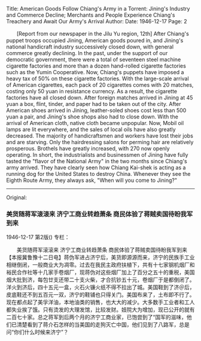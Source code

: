 Title: American Goods Follow Chiang's Army in a Torrent: Jining's Industry and Commerce Decline; Merchants and People Experience Chiang's Treachery and Await Our Army's Arrival
Author:
Date: 1946-12-17
Page: 2

　　[Report from our newspaper in the Jilu Yu region, 12th] After Chiang's puppet troops occupied Jining, American goods poured in, and Jining's national handicraft industry successively closed down, with general commerce greatly declining. In the past, under the support of our democratic government, there were a total of seventeen steel machine cigarette factories and more than a dozen hand-rolled cigarette factories such as the Yumin Cooperative. Now, Chiang's puppets have imposed a heavy tax of 50% on these cigarette factories. With the large-scale arrival of American cigarettes, each pack of 20 cigarettes comes with 20 matches, costing only 50 yuan in resistance currency. As a result, the cigarette factories have all closed down. After foreign matches arrived in Jining at 45 yuan a box, flint, tinder, and paper had to be taken out of the city. After American shoes arrived in Jining, leather-soled shoes cost less than 500 yuan a pair, and Jining's shoe shops also had to close down. With the arrival of American cloth, native cloth became unpopular. Now, Mobil oil lamps are lit everywhere, and the sales of local oils have also greatly decreased. The majority of handicraftsmen and workers have lost their jobs and are starving. Only the hairdressing salons for perming hair are relatively prosperous. Brothels have greatly increased, with 270 now openly operating. In short, the industrialists and businessmen of Jining have fully tasted the "flavor of the National Army" in the two months since Chiang's army arrived. They have clearly seen how Chiang Kai-shek is acting as a running dog for the United States to destroy China. Whenever they see the Eighth Route Army, they always ask, "When will you come to Jining?"



<hr /> 

Original: 


### 美货随蒋军滚滚来  济宁工商业转趋萧条  商民体验了蒋贼卖国待盼我军到来

1946-12-17
第2版()
专栏：

　　美货随蒋军滚滚来
    济宁工商业转趋萧条
    商民体验了蒋贼卖国待盼我军到来
    【本报冀鲁豫十二日电】蒋伪军进占济宁后，美货即源源而来，济宁的民族手工业相继倒闭，一般商业大为凋零。过去在我民主政府扶植下，共有十七家钢机烟厂和裕民合作社等十几家手卷烟厂，现蒋伪对这些烟厂加上了百分之五十的重税，美国烟大批到济，每包廿支还带二十支火柴，才合抗钞五十元，卷烟厂于是都倒闭了。洋火到济后，四十五元一盒，火石火镰火纸不得不拉出了城。美国鞋到了济＠后，皮底鞋还不到五百元一双，济宁的鞋铺也只得关门。美国布来了，土布即不行了。现在都点起了美孚洋油，本地油类的销售，也大大的减少。大多数手工业者和工人都失业挨了饿。只有烫发的大理发馆，比较发财。妓院大为增加，现已公开的就有二百七十家。总之蒋军到后两个月的济宁工商业家，已饱尝到了“国军的滋味，他们已清楚看到了蒋介石怎样的当美国的走狗灭亡中国，他们见到了八路军，总是问“你们什么时候来济宁”？
